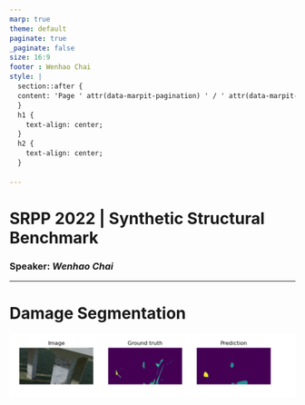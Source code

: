 ```yaml
---
marp: true
theme: default
paginate: true
_paginate: false
size: 16:9
footer : Wenhao Chai
style: |
  section::after {
  content: 'Page ' attr(data-marpit-pagination) ' / ' attr(data-marpit-pagination-total);
  }
  h1 {
    text-align: center;
  }
  h2 {
    text-align: center;
  }

---
```


# SRPP 2022 | Synthetic Structural Benchmark
### Speaker: *Wenhao Chai*

---

# Damage Segmentation

![](../img/dmg.png)